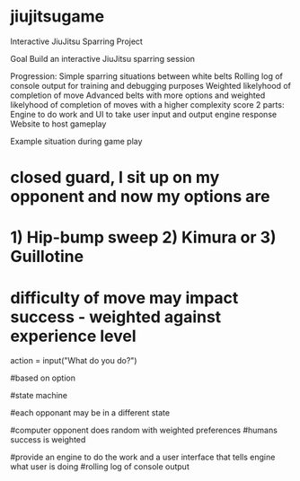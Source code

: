 # jiujitsugame

Interactive JiuJitsu Sparring Project

Goal
Build an interactive JiuJitsu sparring session

Progression:
Simple sparring situations between white belts
Rolling log of console output for training and debugging purposes
Weighted likelyhood of completion of move
Advanced belts with more options and weighted likelyhood of completion of moves with a higher complexity score
2 parts: Engine to do work and UI to take user input and output engine response
Website to host gameplay


Example situation during game play
# closed guard, I sit up on my opponent and now my options are
# 1) Hip-bump sweep 2) Kimura or 3) Guillotine
# difficulty of move may impact success - weighted against experience level
action = input("What do you do?")

#based on option

#state machine

#each opponant may be in a different state

#computer opponent does random with weighted preferences
#humans success is weighted

#provide an engine to do the work and a user interface that tells engine what user is doing
#rolling log of console output
